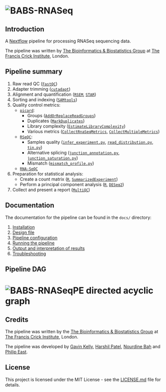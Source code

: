 
# ![BABS-RNASeq][logo]

## Introduction

A [Nextflow][url_nextflow] pipeline for processing RNASeq sequencing data.

The pipeline was written by [The Bioinformatics & Biostatistics Group][url_babs] at [The Francis Crick Institute][url_crick], London.

## Pipeline summary

1. Raw read QC ([`FastQC`](https://www.bioinformatics.babraham.ac.uk/projects/fastqc))
2. Adapter trimming ([`cutadapt`](https://cutadapt.readthedocs.io/en/stable))
3. Alignment and quantification ([`RSEM`](https://github.com/deweylab/RSEM), [`STAR`](https://github.com/alexdobin/STAR))
4. Sorting and indexing ([`SAMtools`](http://www.htslib.org/doc/samtools.html))
5. Quality control metrics:
	* [`picard`](https://broadinstitute.github.io/picard/index.html):
		* Groups ([`AddOrReplaceReadGroups`](https://broadinstitute.github.io/picard/command-line-overview.html#AddOrReplaceReadGroups))
		* Duplicates ([`MarkDuplicates`](https://broadinstitute.github.io/picard/command-line-overview.html#MarkDuplicates))
		* Library complexity ([`EstimateLibraryComplexity`](https://broadinstitute.github.io/picard/command-line-overview.html#EstimateLibraryComplexity))
		* Various metrics ([`CollectRnaSeqMetrics`](https://broadinstitute.github.io/picard/command-line-overview.html#CollectRnaSeqMetrics), [`CollectMultipleMetrics`](https://broadinstitute.github.io/picard/command-line-overview.html#CollectMultipleMetrics))
	* [`RSeQC`](http://rseqc.sourceforge.net):
		* Samples quality ([`infer_experiment.py`](http://rseqc.sourceforge.net/#infer-experiment-py), [`read_distribution.py`](http://rseqc.sourceforge.net/#read-distribution-py), [`tin.py`](http://rseqc.sourceforge.net/#tin-py))
		* Alternative splicing ([`junction_annotation.py`](http://rseqc.sourceforge.net/#junction-annotation-py), [`junction_saturation.py`](http://rseqc.sourceforge.net/#junction-saturation-py))
		* Mismatch ([`mismatch_profile.py`](http://rseqc.sourceforge.net/#mismatch-profile-py))
	* [`RNA-SeQC`](http://archive.broadinstitute.org/cancer/cga/rna-seqc)
6. Preparation for statistical analysis:
	* Create a count matrix ([`R`](https://www.r-project.org), [`SummarizedExperiment`](https://bioconductor.org/packages/release/bioc/html/SummarizedExperiment.html))
	* Perform a principal component analysis ([`R`](https://www.r-project.org), [`DESeq2`](https://bioconductor.org/packages/release/bioc/html/DESeq2.html))
8. Collect and present a report ([`MultiQC`](http://multiqc.info))

## Documentation

The documentation for the pipeline can be found in the `docs/` directory:

1. [Installation](docs/install.md)
2. [Design file](docs/design.md)
3. [Pipeline configuration](docs/config.md)
4. [Running the pipeline](docs/usage.md)
5. [Output and interpretation of results](docs/output.md)
6. [Troubleshooting](docs/troubleshooting.md)

## Pipeline DAG

# ![BABS-RNASeqPE directed acyclic graph][dag]

## Credits

The pipeline was written by the [The Bioinformatics & Biostatistics Group][url_babs] at [The Francis Crick Institute][url_crick], London.

The pipeline was developed by [Gavin Kelly](mailto:gavin.kelly@crick.ac.uk), [Harshil Patel](mailto:harshil.patel@crick.ac.uk), [Nourdine Bah](mailto:nourdine.bah@crick.ac.uk) and [Philip East](mailto:philip.east@crick.ac.uk).

## License

This project is licensed under the MIT License - see the [LICENSE.md](LICENSE.md) file for details.

[url_babs]: https://www.crick.ac.uk/research/science-technology-platforms/bioinformatics-and-biostatistics
[url_fastqc]: https://www.bioinformatics.babraham.ac.uk/projects/fastqc
[url_crick]: https://www.crick.ac.uk
[url_nextflow]: http://www.nextflow.io
[url_nextflow_tuto]: http://www.nextflow.io/docs/latest/getstarted.html#get-started
[url_picard]: https://broadinstitute.github.io/picard/index.html
[url_picard_complexity]: https://broadinstitute.github.io/picard/command-line-overview.html#EstimateLibraryComplexity
[url_picard_duplicate]: https://broadinstitute.github.io/picard/command-line-overview.html#MarkDuplicates
[url_picard_group]: https://broadinstitute.github.io/picard/command-line-overview.html#AddOrReplaceReadGroups
[url_picard_multimetrics]: https://broadinstitute.github.io/picard/command-line-overview.html#CollectMultipleMetrics
[url_picard_rnaseqmetrics]: https://broadinstitute.github.io/picard/command-line-overview.html#CollectRnaSeqMetrics
[url_cutadapt]: https://cutadapt.readthedocs.io/en/stable
[url_star]: https://github.com/alexdobin/STAR
[url_rsem]: https://github.com/deweylab/RSEM
[url_rsem_calculate_expression]: http://deweylab.biostat.wisc.edu/rsem/rsem-calculate-expression.html
[url_r]: https://www.r-project.org
[url_deseq2]: https://bioconductor.org/packages/release/bioc/html/DESeq2.html
[url_summarized_experiment]: https://bioconductor.org/packages/release/bioc/html/SummarizedExperiment.html
[url_samtools]: http://www.htslib.org/doc/samtools.html
[url_fastq_screen]: https://www.bioinformatics.babraham.ac.uk/projects/fastq_screen
[url_rseqc]: http://rseqc.sourceforge.net
[url_rseqc_infer_experiment]: http://rseqc.sourceforge.net/#infer-experiment-py
[url_rseqc_junction_annotation]: http://rseqc.sourceforge.net/#junction-annotation-py
[url_rseqc_junction_saturation]: http://rseqc.sourceforge.net/#junction-saturation-py
[url_rseqc_mismatch_profile]: http://rseqc.sourceforge.net/#mismatch-profile-py
[url_rseqc_read_distribution]: http://rseqc.sourceforge.net/#read-distribution-py
[url_rseqc_tin]: http://rseqc.sourceforge.net/#tin-py
[url_rnaseqc]: http://archive.broadinstitute.org/cancer/cga/rna-seqc
[url_multiqc]: http://multiqc.info

[logo]: https://raw.githubusercontent.com/crickbabs/BABS-RNASeq/master/docs/images/BABS-RNASeq_logo.png
[dag]: https://raw.githubusercontent.com/crickbabs/BABS-RNASeq/master/docs/images/dag/dag.png

